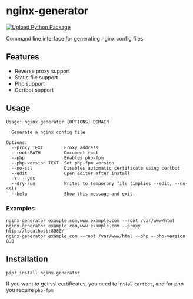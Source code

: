 # nginx-generator
[![Upload Python Package](https://github.com/Oliwerix/nginx-generator/actions/workflows/python-publish.yml/badge.svg)](https://github.com/Oliwerix/nginx-generator/actions/workflows/python-publish.yml)

Command line interface for generating nginx config files

## Features
 - Reverse proxy support
 - Static file support
 - Php support
 - Certbot support

## Usage
    Usage: nginx-generator [OPTIONS] DOMAIN

      Generate a nginx config file

    Options:
      --proxy TEXT        Proxy address
      --root PATH         Document root
      --php               Enables php-fpm
      --php-version TEXT  Set php-fpm version
      --no-ssl            Disables automatic certificate using certbot
      --edit              Open editor after install
      -Y, --yes
      --dry-run           Writes to temporary file (implies --edit, --no-ssl)
      --help              Show this message and exit.
### Examples
    nginx-generator example.com,www.example.com --root /var/www/html
    nginx-generator example.com,www.example.com --proxy http://localhost:8080/
    nginx-generator example.com --root /var/www/html --php --php-version 8.0
## Installation
    pip3 install nginx-generator
If you want to get ssl certificates, you need to install `certbot`, and for php you require `php-fpm`
